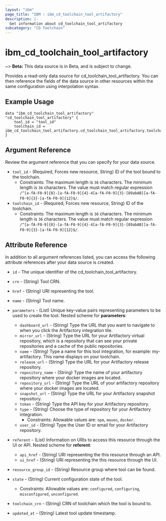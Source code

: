 ```yaml
---
layout: "ibm"
page_title: "IBM : ibm_cd_toolchain_tool_artifactory"
description: |-
  Get information about cd_toolchain_tool_artifactory
subcategory: "CD Toolchain"
---
```


# ibm_cd_toolchain_tool_artifactory

~> **Beta:** This data source is in Beta, and is subject to change.

Provides a read-only data source for cd_toolchain_tool_artifactory. You can then reference the fields of the data source in other resources within the same configuration using interpolation syntax.

## Example Usage

```hcl
data "ibm_cd_toolchain_tool_artifactory" "cd_toolchain_tool_artifactory" {
	tool_id = "tool_id"
	toolchain_id = ibm_cd_toolchain_tool_artifactory.cd_toolchain_tool_artifactory.toolchain_id
}
```

## Argument Reference

Review the argument reference that you can specify for your data source.

* `tool_id` - (Required, Forces new resource, String) ID of the tool bound to the toolchain.
  * Constraints: The maximum length is `36` characters. The minimum length is `36` characters. The value must match regular expression `/^[a-fA-F0-9]{8}-[a-fA-F0-9]{4}-4[a-fA-F0-9]{3}-[89abAB][a-fA-F0-9]{3}-[a-fA-F0-9]{12}$/`.
* `toolchain_id` - (Required, Forces new resource, String) ID of the toolchain.
  * Constraints: The maximum length is `36` characters. The minimum length is `36` characters. The value must match regular expression `/^[a-fA-F0-9]{8}-[a-fA-F0-9]{4}-4[a-fA-F0-9]{3}-[89abAB][a-fA-F0-9]{3}-[a-fA-F0-9]{12}$/`.

## Attribute Reference

In addition to all argument references listed, you can access the following attribute references after your data source is created.

* `id` - The unique identifier of the cd_toolchain_tool_artifactory.
* `crn` - (String) Tool CRN.

* `href` - (String) URI representing the tool.

* `name` - (String) Tool name.

* `parameters` - (List) Unique key-value pairs representing parameters to be used to create the tool.
Nested scheme for **parameters**:
	* `dashboard_url` - (String) Type the URL that you want to navigate to when you click the Artifactory integration tile.
	* `mirror_url` - (String) Type the URL for your Artifactory virtual repository, which is a repository that can see your private repositories and a cache of the public repositories.
	* `name` - (String) Type a name for this tool integration, for example: my-artifactory. This name displays on your toolchain.
	* `release_url` - (String) Type the URL for your Artifactory release repository.
	* `repository_name` - (String) Type the name of your artifactory repository where your docker images are located.
	* `repository_url` - (String) Type the URL of your artifactory repository where your docker images are located.
	* `snapshot_url` - (String) Type the URL for your Artifactory snapshot repository.
	* `token` - (String) Type the API key for your Artifactory repository.
	* `type` - (String) Choose the type of repository for your Artifactory integration.
	  * Constraints: Allowable values are: `npm`, `maven`, `docker`.
	* `user_id` - (String) Type the User ID or email for your Artifactory repository.

* `referent` - (List) Information on URIs to access this resource through the UI or API.
Nested scheme for **referent**:
	* `api_href` - (String) URI representing the this resource through an API.
	* `ui_href` - (String) URI representing the this resource through the UI.

* `resource_group_id` - (String) Resource group where tool can be found.

* `state` - (String) Current configuration state of the tool.
  * Constraints: Allowable values are: `configured`, `configuring`, `misconfigured`, `unconfigured`.

* `toolchain_crn` - (String) CRN of toolchain which the tool is bound to.


* `updated_at` - (String) Latest tool update timestamp.

